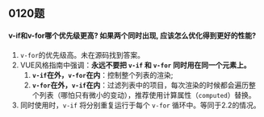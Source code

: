 ## 0120题

#### v-if和v-for哪个优先级更高? 如果两个同时出现, 应该怎么优化得到更好的性能?
1. `v-for`的优先级高。未在源码找到答案。
2. VUE风格指南中强调：**永远不要把 `v-if` 和 `v-for` 同时用在同一个元素上。**
   1. **`v-if`在外，`v-for`在内**：控制整个列表的渲染;
   2. **`v-for`在外，`v-if`在内**：过滤列表中的项目，每次渲染的时候都会遍历整个列表（哪怕只有微小的变动），推荐使用计算属性（`computed`）替换。
3. 同时使用时，`v-if` 将分别重复运行于每个 `v-for` 循环中。等同于2.2的情况。

